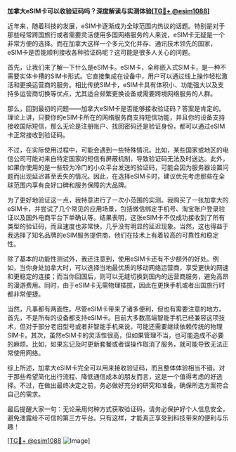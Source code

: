 **加拿大eSIM卡可以收验证码吗？深度解读与实测体验[[TG💪+ @esim1088](https://t.me/s/esim1088)]**

近年来，随着科技的发展，eSIM卡逐渐成为全球范围内热议的话题。特别是对于那些经常跨国旅行或者需要灵活使用多国网络服务的人来说，eSIM卡无疑是一个非常方便的选择。而在加拿大这样一个多元文化并存、通讯技术领先的国家，eSIM卡是否能顺利接收各种验证码呢？这可能是很多人关心的问题。

首先，让我们来了解一下什么是eSIM卡。eSIM卡，全称嵌入式SIM卡，是一种不需要实体卡槽的SIM卡形式。它直接集成在设备中，用户可以通过线上操作轻松激活和更换运营商的服务。相比传统SIM卡，eSIM卡具有体积小、功能强大以及支持多运营商切换等优点，尤其适合频繁更换设备或需要跨境网络服务的人群。

那么，回到最初的问题——加拿大eSIM卡是否能够接收验证码？答案是肯定的。理论上讲，只要你的eSIM卡所在的网络服务商支持短信功能，并且你的设备支持接收国际短信，那么无论是注册账户、找回密码还是验证身份，都可以通过eSIM卡正常接收到验证码。

不过，在实际使用过程中，可能会遇到一些特殊情况。比如，某些国家或地区的电信公司可能对来自特定国家的短信有屏蔽机制，导致验证码无法及时送达。此外，如果你使用的是一些较为冷门的小众平台发送的验证码，可能会因为服务器设置问题而出现延迟甚至丢失的情况。因此，在选择eSIM卡时，建议优先考虑那些在全球范围内享有良好口碑和服务保障的大品牌。

为了更好地验证这一点，我特意进行了一次小范围的实测。我购买了一张加拿大的eSIM卡，并尝试了几个常见的应用场景，包括微信绑定手机号、淘宝账户登录验证以及国外电商平台下单确认等。结果表明，这张eSIM卡不仅成功接收到了所有类型的验证码，而且速度也非常快，几乎没有明显的延迟现象。当然，这也得益于我选择了知名品牌的eSIM服务提供商，他们在技术上有着较高的可靠性和稳定性。

除了基本的功能性测试外，我还注意到，使用eSIM卡还有不少额外的好处。例如，当你身处加拿大时，可以选择当地最优质的移动网络运营商，享受更快的网速和更稳定的连接；而当你回国后，则可以无缝切换到国内的运营商服务，避免高昂的漫游费用。同时，由于eSIM卡无需物理插拔，因此在更换手机或者出国旅行时都非常便捷。

当然，凡事都有两面性。尽管eSIM卡带来了诸多便利，但也有需要注意的地方。首先，不是所有的设备都支持eSIM卡。目前大多数高端智能手机已经兼容这项技术，但对于部分老旧型号或者非智能手机来说，可能还需要继续依赖传统的物理SIM卡。其次，虽然eSIM卡的灵活性很高，但如果管理不当，也可能造成不必要的麻烦。比如，如果忘记及时更新套餐或者误操作取消了服务，就可能导致无法正常使用网络。

综上所述，加拿大eSIM卡完全可以用来接收验证码，而且整体体验相当不错。对于那些希望简化出行流程、降低通信成本的朋友而言，这是一个值得考虑的好选择。不过，在做出最终决定之前，务必做好充分的研究和准备，确保所选方案符合自己的需求。

最后提醒大家一句：无论采用何种方式获取验证码，请务必保护好个人信息安全，避免泄露给不可信的第三方平台。只有这样，才能真正享受到科技带来的便利与乐趣！

[[TG💪+ @esim1088](https://t.me/s/esim1088) ![Image](https://i.postimg.cc/4NQfJmqS/Snipaste-2025-05-13-00-14-12.png)]